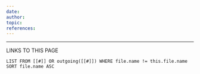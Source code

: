 ```yaml
---
date: 
author: 
topic: 
references:
---
```












----
LINKS TO THIS PAGE 
```dataview 
LIST FROM [[#]] OR outgoing([[#]]) WHERE file.name != this.file.name SORT file.name ASC
```


